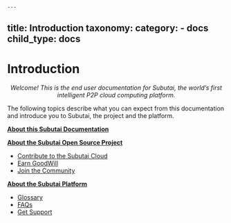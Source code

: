 	---
title: Introduction
taxonomy:
    category:
        - docs
child_type: docs
---

# Introduction

<p align="middle"><i>Welcome! This is the end user documentation for Subutai, the world’s first intelligent P2P cloud computing platform.</i></p>  

The following topics describe what you can expect from this documentation and introduce you to Subutai, the project and the platform.

**[About this Subutai Documentation](about-documentation)**

**[About the Subutai Open Source Project](about-project)**
* [Contribute to the Subutai Cloud](about-project?id=contribute-to-the-subutai-cloud)
* [Earn GoodWill](about-project?id=earn-goodwill)
* [Join the Community](about-project??id=join-the-community)

**[About the Subutai Platform](about-platform)**
   * [Glossary](../glossary)
   * [FAQs](../faqs)
   * [Get Support](../support)




